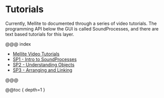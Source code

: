 # Tutorials

Currently, Mellite to documented through a series of video tutorials. The programming API below the GUI is called SoundProcesses,
and there are text based tutorials for this layer.

@@@ index

* [Mellite Video Tutorials](tut_mellite_videos.md)
* [SP1 - Intro to SoundProcesses](tut_soundprocesses1.md)
* [SP2 - Understanding Objects](tut_soundprocesses2.md)
* [SP3 - Arranging and Linking](tut_soundprocesses3.md)

@@@

@@toc { depth=1 }

